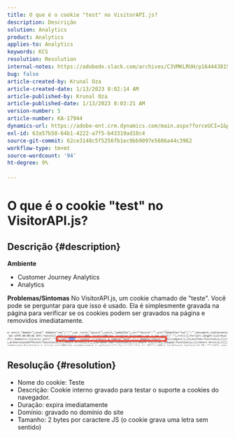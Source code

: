 ```yaml
---
title: O que é o cookie "test" no VisitorAPI.js?
description: Descrição
solution: Analytics
product: Analytics
applies-to: Analytics
keywords: KCS
resolution: Resolution
internal-notes: https://adobedx.slack.com/archives/C3VMKLRUH/p1644438152582239
bug: false
article-created-by: Krunal Oza
article-created-date: 1/13/2023 8:02:14 AM
article-published-by: Krunal Oza
article-published-date: 1/13/2023 8:03:21 AM
version-number: 5
article-number: KA-17944
dynamics-url: https://adobe-ent.crm.dynamics.com/main.aspx?forceUCI=1&pagetype=entityrecord&etn=knowledgearticle&id=0b407392-1893-ed11-aad1-6045bd006793
exl-id: 63a57b58-64b1-4222-a7f5-b43319ad18c4
source-git-commit: 62ce3148c5f5256fb1ec9bb9097e5686a44c3962
workflow-type: tm+mt
source-wordcount: '94'
ht-degree: 9%

---
```


# O que é o cookie &quot;test&quot; no VisitorAPI.js?

## Descrição {#description}

<b>Ambiente</b>
- Customer Journey Analytics
- Analytics



<b>Problemas/Sintomas</b>
No VisitorAPI.js, um cookie chamado de &quot;teste&quot;. Você pode se perguntar para que isso é usado. Ela é simplesmente gravada na página para verificar se os cookies podem ser gravados na página e removidos imediatamente.

![](assets/___0c407392-1893-ed11-aad1-6045bd006793___.png)


## Resolução {#resolution}


- Nome do cookie: Teste
- Descrição: Cookie interno gravado para testar o suporte a cookies do navegador.
- Duração: expira imediatamente
- Domínio: gravado no domínio do site
- Tamanho: 2 bytes por caractere JS (o cookie grava uma letra sem sentido)
